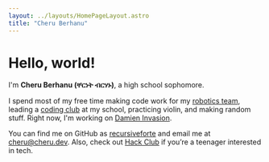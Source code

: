 ```yaml
---
layout: ../layouts/HomePageLayout.astro
title: "Cheru Berhanu"
---
```


Hello, world!
=============

I'm **Cheru Berhanu (ቸርነት ብርሃኑ)**, a high school sophomore.

I spend most of my free time making code work for my [robotics team](https://essexrobotics.org),
leading a [coding club](https://essexhacks.org/) at my school, practicing violin, and making random stuff. Right now, I'm working on [Damien Invasion](https://damien.cx).

You can find me on GitHub as [recursiveforte](https://github.com/recursiveforte) and email me at [cheru@cheru.dev](mailto:cheru@cheru.dev). Also, check out [Hack Club](https://hackclub.com) if you’re a teenager interested in tech.
